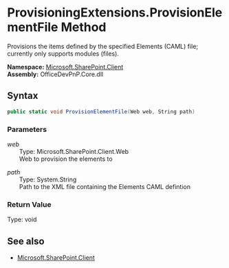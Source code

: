 # ProvisioningExtensions.ProvisionElementFile Method  
Provisions the items defined by the specified Elements (CAML) file; currently only supports modules (files).  

**Namespace:** [Microsoft.SharePoint.Client](Microsoft.SharePoint.Client.md)  
**Assembly:** OfficeDevPnP.Core.dll  
## Syntax
```C#
public static void ProvisionElementFile(Web web, String path)
```
### Parameters
*web*  
&emsp;&emsp;Type: Microsoft.SharePoint.Client.Web  
&emsp;&emsp;Web to provision the elements to  

*path*  
&emsp;&emsp;Type: System.String  
&emsp;&emsp;Path to the XML file containing the Elements CAML defintion  

### Return Value
Type: void  

## See also
- [Microsoft.SharePoint.Client](Microsoft.SharePoint.Client.md)
